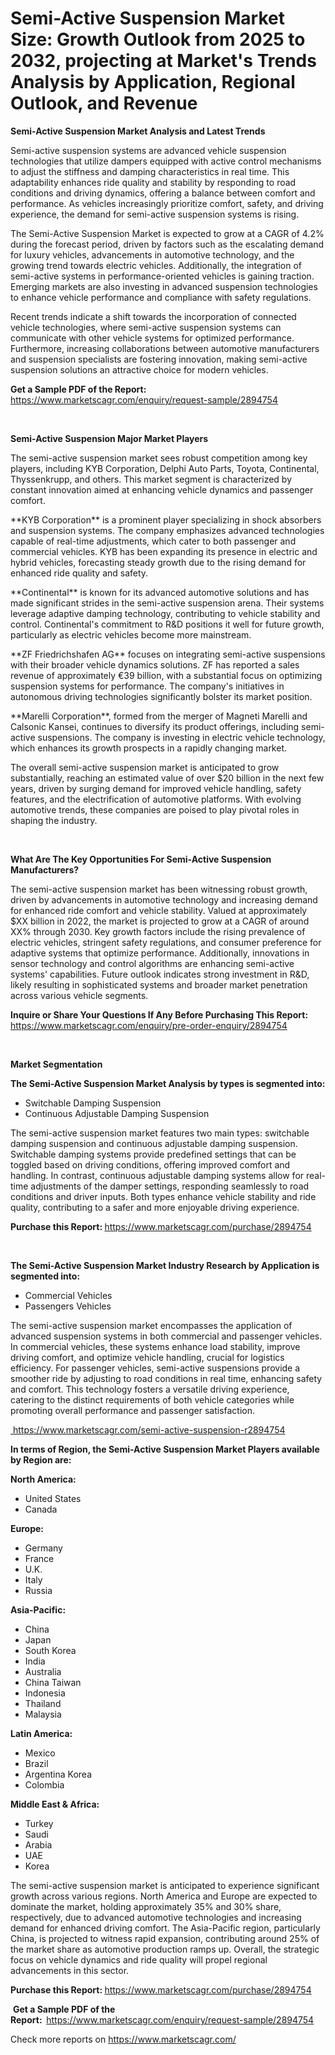 <p><h1>Semi-Active Suspension Market Size: Growth Outlook from 2025 to 2032, projecting at Market's Trends Analysis by Application, Regional Outlook, and Revenue</h1></p><p><strong>Semi-Active Suspension Market Analysis and Latest Trends</strong></p>
<p><p>Semi-active suspension systems are advanced vehicle suspension technologies that utilize dampers equipped with active control mechanisms to adjust the stiffness and damping characteristics in real time. This adaptability enhances ride quality and stability by responding to road conditions and driving dynamics, offering a balance between comfort and performance. As vehicles increasingly prioritize comfort, safety, and driving experience, the demand for semi-active suspension systems is rising.</p><p>The Semi-Active Suspension Market is expected to grow at a CAGR of 4.2% during the forecast period, driven by factors such as the escalating demand for luxury vehicles, advancements in automotive technology, and the growing trend towards electric vehicles. Additionally, the integration of semi-active systems in performance-oriented vehicles is gaining traction. Emerging markets are also investing in advanced suspension technologies to enhance vehicle performance and compliance with safety regulations.</p><p>Recent trends indicate a shift towards the incorporation of connected vehicle technologies, where semi-active suspension systems can communicate with other vehicle systems for optimized performance. Furthermore, increasing collaborations between automotive manufacturers and suspension specialists are fostering innovation, making semi-active suspension solutions an attractive choice for modern vehicles.</p></p>
<p><strong>Get a Sample PDF of the Report:&nbsp;</strong> <a href="https://www.marketscagr.com/enquiry/request-sample/2894754?utm_campaign=2468&utm_medium=2&utm_source=Github&utm_content=ia&utm_term=15032025&utm_id=semi-active-suspension">https://www.marketscagr.com/enquiry/request-sample/2894754</a></p>
<p>&nbsp;</p>
<p><strong>Semi-Active Suspension Major Market Players</strong></p>
<p><p>The semi-active suspension market sees robust competition among key players, including KYB Corporation, Delphi Auto Parts, Toyota, Continental, Thyssenkrupp, and others. This market segment is characterized by constant innovation aimed at enhancing vehicle dynamics and passenger comfort.</p><p>**KYB Corporation** is a prominent player specializing in shock absorbers and suspension systems. The company emphasizes advanced technologies capable of real-time adjustments, which cater to both passenger and commercial vehicles. KYB has been expanding its presence in electric and hybrid vehicles, forecasting steady growth due to the rising demand for enhanced ride quality and safety.</p><p>**Continental** is known for its advanced automotive solutions and has made significant strides in the semi-active suspension arena. Their systems leverage adaptive damping technology, contributing to vehicle stability and control. Continental's commitment to R&D positions it well for future growth, particularly as electric vehicles become more mainstream.</p><p>**ZF Friedrichshafen AG** focuses on integrating semi-active suspensions with their broader vehicle dynamics solutions. ZF has reported a sales revenue of approximately €39 billion, with a substantial focus on optimizing suspension systems for performance. The company's initiatives in autonomous driving technologies significantly bolster its market position.</p><p>**Marelli Corporation**, formed from the merger of Magneti Marelli and Calsonic Kansei, continues to diversify its product offerings, including semi-active suspensions. The company is investing in electric vehicle technology, which enhances its growth prospects in a rapidly changing market.</p><p>The overall semi-active suspension market is anticipated to grow substantially, reaching an estimated value of over $20 billion in the next few years, driven by surging demand for improved vehicle handling, safety features, and the electrification of automotive platforms. With evolving automotive trends, these companies are poised to play pivotal roles in shaping the industry.</p></p>
<p>&nbsp;</p>
<p><strong>What Are The Key Opportunities For Semi-Active Suspension Manufacturers?</strong></p>
<p><p>The semi-active suspension market has been witnessing robust growth, driven by advancements in automotive technology and increasing demand for enhanced ride comfort and vehicle stability. Valued at approximately $XX billion in 2022, the market is projected to grow at a CAGR of around XX% through 2030. Key growth factors include the rising prevalence of electric vehicles, stringent safety regulations, and consumer preference for adaptive systems that optimize performance. Additionally, innovations in sensor technology and control algorithms are enhancing semi-active systems' capabilities. Future outlook indicates strong investment in R&D, likely resulting in sophisticated systems and broader market penetration across various vehicle segments.</p></p>
<p><strong>Inquire or Share Your Questions If Any Before Purchasing This Report:</strong> <a href="https://www.marketscagr.com/enquiry/pre-order-enquiry/2894754?utm_campaign=2468&utm_medium=2&utm_source=Github&utm_content=ia&utm_term=15032025&utm_id=semi-active-suspension">https://www.marketscagr.com/enquiry/pre-order-enquiry/2894754</a></p>
<p>&nbsp;</p>
<p><strong>Market Segmentation</strong></p>
<p><strong>The Semi-Active Suspension Market Analysis by types is segmented into:</strong></p>
<p><ul><li>Switchable Damping Suspension</li><li>Continuous Adjustable Damping Suspension</li></ul></p>
<p><p>The semi-active suspension market features two main types: switchable damping suspension and continuous adjustable damping suspension. Switchable damping systems provide predefined settings that can be toggled based on driving conditions, offering improved comfort and handling. In contrast, continuous adjustable damping systems allow for real-time adjustments of the damper settings, responding seamlessly to road conditions and driver inputs. Both types enhance vehicle stability and ride quality, contributing to a safer and more enjoyable driving experience.</p></p>
<p><strong>Purchase this Report:&nbsp;</strong><a href="https://www.marketscagr.com/purchase/2894754?utm_campaign=2468&utm_medium=2&utm_source=Github&utm_content=ia&utm_term=15032025&utm_id=semi-active-suspension">https://www.marketscagr.com/purchase/2894754</a></p>
<p>&nbsp;</p>
<p><strong>The Semi-Active Suspension Market Industry Research by Application is segmented into:</strong></p>
<p><ul><li>Commercial Vehicles</li><li>Passengers Vehicles</li></ul></p>
<p><p>The semi-active suspension market encompasses the application of advanced suspension systems in both commercial and passenger vehicles. In commercial vehicles, these systems enhance load stability, improve driving comfort, and optimize vehicle handling, crucial for logistics efficiency. For passenger vehicles, semi-active suspensions provide a smoother ride by adjusting to road conditions in real time, enhancing safety and comfort. This technology fosters a versatile driving experience, catering to the distinct requirements of both vehicle categories while promoting overall performance and passenger satisfaction.</p></p>
<p><a href="https://www.marketscagr.com/semi-active-suspension-r2894754?utm_campaign=2468&utm_medium=2&utm_source=Github&utm_content=ia&utm_term=15032025&utm_id=semi-active-suspension">&nbsp;https://www.marketscagr.com/semi-active-suspension-r2894754</a></p>
<p><strong>In terms of Region, the Semi-Active Suspension Market Players available by Region are:</strong></p>
<p>
    <p> <strong> North America: </strong>
        <ul>
            <li>United States</li>
            <li>Canada</li>
        </ul>
        </p> 
    <p> <strong> Europe: </strong>
        <ul>
            <li>Germany</li>
            <li>France</li>
            <li>U.K.</li>
            <li>Italy</li>
            <li>Russia</li>
        </ul>
        </p> 
    <p> <strong> Asia-Pacific: </strong>
        <ul>
            <li>China</li>
            <li>Japan</li>
            <li>South Korea</li>
            <li>India</li>
            <li>Australia</li>
            <li>China Taiwan</li>
            <li>Indonesia</li>
            <li>Thailand</li>
            <li>Malaysia</li>
        </ul>
        </p> 
    <p> <strong> Latin America: </strong>
        <ul>
            <li>Mexico</li>
            <li>Brazil</li>
            <li>Argentina Korea</li>
            <li>Colombia</li>
        </ul>
        </p> 
    <p> <strong> Middle East & Africa: </strong>
        <ul>
            <li>Turkey</li>
            <li>Saudi</li>
            <li>Arabia</li>
            <li>UAE</li>
            <li>Korea</li>
        </ul>
    </p>
    </p>
<p><p>The semi-active suspension market is anticipated to experience significant growth across various regions. North America and Europe are expected to dominate the market, holding approximately 35% and 30% share, respectively, due to advanced automotive technologies and increasing demand for enhanced driving comfort. The Asia-Pacific region, particularly China, is projected to witness rapid expansion, contributing around 25% of the market share as automotive production ramps up. Overall, the strategic focus on vehicle dynamics and ride quality will propel regional advancements in this sector.</p></p>
<p><strong>Purchase this Report: </strong><a href="https://www.marketscagr.com/purchase/2894754?utm_campaign=2468&utm_medium=2&utm_source=Github&utm_content=ia&utm_term=15032025&utm_id=semi-active-suspension">https://www.marketscagr.com/purchase/2894754</a></p>
<p>&nbsp;<strong>Get a Sample PDF of the Report:&nbsp;&nbsp;</strong><a href="https://www.marketscagr.com/enquiry/request-sample/2894754?utm_campaign=2468&utm_medium=2&utm_source=Github&utm_content=ia&utm_term=15032025&utm_id=semi-active-suspension">https://www.marketscagr.com/enquiry/request-sample/2894754</a></p>
<p><strong></strong></p>
<p>Check more reports on <a href="https://www.marketscagr.com/?utm_campaign=2468&utm_medium=2&utm_source=Github&utm_content=ia&utm_term=15032025&utm_id=semi-active-suspension">https://www.marketscagr.com/</a></p>